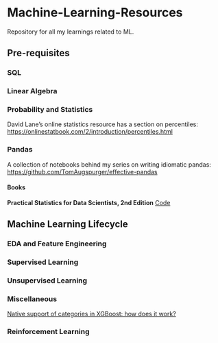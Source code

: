 # Machine-Learning-Resources
Repository for all my learnings related to ML.

## Pre-requisites
### SQL



### Linear Algebra



### Probability and Statistics
David Lane’s online statistics resource has a section on percentiles: https://onlinestatbook.com/2/introduction/percentiles.html

### Pandas
A collection of notebooks behind my series on writing idiomatic pandas: https://github.com/TomAugspurger/effective-pandas

#### Books
**Practical Statistics for Data Scientists, 2nd Edition** [Code](https://github.com/gedeck/practical-statistics-for-data-scientists)
## Machine Learning Lifecycle
### EDA and Feature Engineering



### Supervised Learning



### Unsupervised Learning



### Miscellaneous
[Native support of categories in XGBoost: how does it work?](https://towardsdatascience.com/native-support-of-categories-in-xgboost-how-does-it-work-d359096bd003)


### Reinforcement Learning

